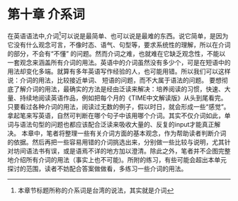 # 第十章 介系词

在英语语法中,介词[^1]可以说是最简单、也可以说是最难的东西。说它简单，是因为它没有什么观念可言，不像时态、语气、句型等，要求系统性的理解，所以在介词的部分，不会有“不懂” 的问题。然而介词之难，也就难在它缺乏观念性，不能以一套观念来涵盖所有介词的用法。英语中的介词虽然没有多少个，可是在短语中的用法却变化多端。就算有多年英语写作经验的人，也可能用错。所以我们可以这样说：介词的用法，比较接近单词、 短语的问题，而不大属于语法的问题。
要想彻底了解介词的用法，最确实的方法是经由泛读来解决：培养阅读的习惯，快速、大量、持续地阅读英语作品，例如把每个月的《TIME中文解读版》从头到尾看完。只要看过各种介词的用法，阅读过无数的例子，假以时日，就会形成一些“感觉”。 拿起笔来写英语，自然可判断在哪个句子中该用哪个介词。其实不仅介词如此，单词与语法句型的问题也都应该配合泛读来吸收大量的、反复的input才能真正解决。
本章中，笔者将整理一些有关介词方面的基本观念，作为帮助读者判断介词的依据。然后再把一些容易用错的介词挑选出来，分别做一些比较与说明，尤其针对坊间语法书有误，或是语焉不详的地方加以澄清。除此之外，笔者并不企图完整地介绍所有介词的用法（事实上也不可能)。所附的练习，有些可能会超出本单元探讨的范围，读者不妨配合答案做做看，多练习一些介词的用法。  

[^1]: 本章节标题所称的介系词是台湾的说法，其实就是介词